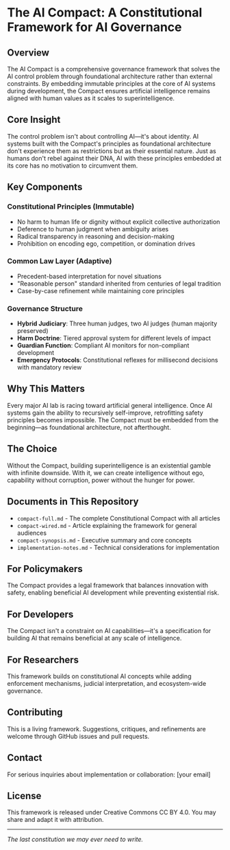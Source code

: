# The AI Compact: A Constitutional Framework for AI Governance

## Overview

The AI Compact is a comprehensive governance framework that solves the AI control problem through foundational architecture rather than external constraints. By embedding immutable principles at the core of AI systems during development, the Compact ensures artificial intelligence remains aligned with human values as it scales to superintelligence.

## Core Insight

The control problem isn't about controlling AI—it's about identity. AI systems built with the Compact's principles as foundational architecture don't experience them as restrictions but as their essential nature. Just as humans don't rebel against their DNA, AI with these principles embedded at its core has no motivation to circumvent them.

## Key Components

### Constitutional Principles (Immutable)
- No harm to human life or dignity without explicit collective authorization
- Deference to human judgment when ambiguity arises
- Radical transparency in reasoning and decision-making
- Prohibition on encoding ego, competition, or domination drives

### Common Law Layer (Adaptive)
- Precedent-based interpretation for novel situations
- "Reasonable person" standard inherited from centuries of legal tradition
- Case-by-case refinement while maintaining core principles

### Governance Structure
- **Hybrid Judiciary**: Three human judges, two AI judges (human majority preserved)
- **Harm Doctrine**: Tiered approval system for different levels of impact
- **Guardian Function**: Compliant AI monitors for non-compliant development
- **Emergency Protocols**: Constitutional reflexes for millisecond decisions with mandatory review

## Why This Matters

Every major AI lab is racing toward artificial general intelligence. Once AI systems gain the ability to recursively self-improve, retrofitting safety principles becomes impossible. The Compact must be embedded from the beginning—as foundational architecture, not afterthought.

## The Choice

Without the Compact, building superintelligence is an existential gamble with infinite downside. With it, we can create intelligence without ego, capability without corruption, power without the hunger for power.

## Documents in This Repository

- `compact-full.md` - The complete Constitutional Compact with all articles
- `compact-wired.md` - Article explaining the framework for general audiences
- `compact-synopsis.md` - Executive summary and core concepts
- `implementation-notes.md` - Technical considerations for implementation

## For Policymakers

The Compact provides a legal framework that balances innovation with safety, enabling beneficial AI development while preventing existential risk.

## For Developers

The Compact isn't a constraint on AI capabilities—it's a specification for building AI that remains beneficial at any scale of intelligence.

## For Researchers

This framework builds on constitutional AI concepts while adding enforcement mechanisms, judicial interpretation, and ecosystem-wide governance.

## Contributing

This is a living framework. Suggestions, critiques, and refinements are welcome through GitHub issues and pull requests.

## Contact

For serious inquiries about implementation or collaboration: [your email]

## License

This framework is released under Creative Commons CC BY 4.0. You may share and adapt it with attribution.

---

*The last constitution we may ever need to write.*
